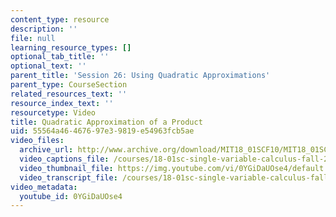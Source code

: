 ```yaml
---
content_type: resource
description: ''
file: null
learning_resource_types: []
optional_tab_title: ''
optional_text: ''
parent_title: 'Session 26: Using Quadratic Approximations'
parent_type: CourseSection
related_resources_text: ''
resource_index_text: ''
resourcetype: Video
title: Quadratic Approximation of a Product
uid: 55564a46-4676-97e3-9819-e54963fcb5ae
video_files:
  archive_url: http://www.archive.org/download/MIT18_01SCF10/MIT18_01SCF10Rec_18_300k.mp4
  video_captions_file: /courses/18-01sc-single-variable-calculus-fall-2010/3f6ac228ae2a5e2db9717f0268d2074d_0YGiDaUOse4.vtt
  video_thumbnail_file: https://img.youtube.com/vi/0YGiDaUOse4/default.jpg
  video_transcript_file: /courses/18-01sc-single-variable-calculus-fall-2010/a4ba651c7fa46e73636320e155d1c38a_0YGiDaUOse4.pdf
video_metadata:
  youtube_id: 0YGiDaUOse4
---
```


